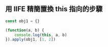 ## 用 IIFE 精簡置換 this 指向的步驟
```js
const obj1 = {}

(function(a, b) {
	console.log(this, a, b)
}).apply(obj1, [1, 2])
```